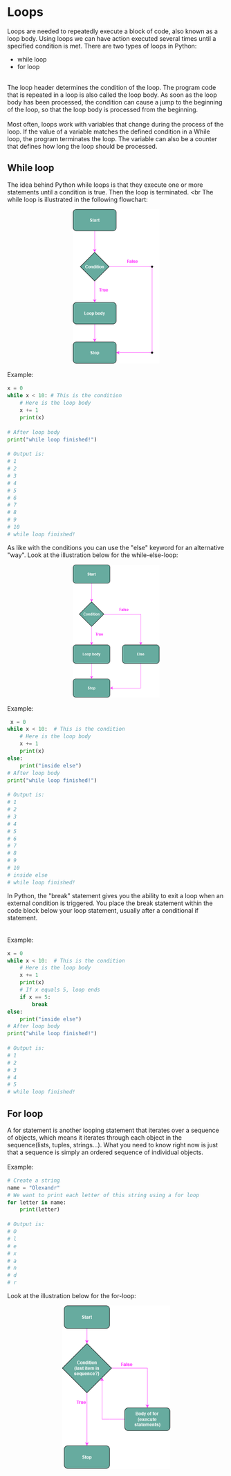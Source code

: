 # Loops

Loops are needed to repeatedly execute a block of code, also known as a loop body. Using loops we can have action executed several times until a specified condition is met. There are two types of loops in Python:<br>
- while loop
- for loop
<br>
The loop header determines the condition of the loop. The program code that is repeated in a loop is also called the loop body. As soon as the loop body has been processed, the condition can cause a jump to the beginning of the loop, so that the loop body is processed from the beginning.
<br>
<br>
Most often, loops work with variables that change during the process of the loop. If the value of a variable matches the defined condition in a While loop, the program terminates the loop. The variable can also be a counter that defines how long the loop should be processed.

## While loop

The idea behind Python while loops is that they execute one or more statements until a condition is true. Then the loop is terminated.
<br
The while loop is illustrated in the following flowchart:
    
<p align="center">
<img src="https://github.com/Olexandr-Andriyenko/Python-learning-path/blob/main/illustrations/img21.png" width="200">
<p>  
    
Example:
    
```python
x = 0
while x < 10: # This is the condition
    # Here is the loop body         
    x += 1
    print(x)
             
# After loop body
print("while loop finished!")

# Output is:
# 1
# 2
# 3
# 4
# 5
# 6
# 7
# 8
# 9
# 10          
# while loop finished!             
```
As like with the conditions you can use the "else" keyword for an alternative "way". Look at the illustration below for the while-else-loop:
             
<p align="center">
<img src="https://github.com/Olexandr-Andriyenko/Python-learning-path/blob/main/illustrations/img22.png" width="200">
<p> 

Example:
    
```python
 x = 0
while x < 10:  # This is the condition
    # Here is the loop body
    x += 1
    print(x)
else:
    print("inside else")
# After loop body
print("while loop finished!")

# Output is:
# 1
# 2
# 3
# 4
# 5
# 6
# 7
# 8
# 9
# 10
# inside else               
# while loop finished!   
```

In Python, the "break" statement gives you the ability to exit a loop when an external condition is triggered. You place the break statement within the code block below your loop statement, usually after a conditional if statement.    
<br>
<br>
Example:
```python
x = 0
while x < 10:  # This is the condition
    # Here is the loop body
    x += 1
    print(x)
    # If x equals 5, loop ends 
    if x == 5:
        break
else:
    print("inside else")
# After loop body
print("while loop finished!")

# Output is:
# 1
# 2
# 3
# 4
# 5
# while loop finished!    
```
## For loop
             
             
A for statement is another looping statement that iterates over a sequence of objects, which means it iterates through each object in the sequence(lists, tuples, strings...). What you need to know right now is just that a sequence is simply an ordered sequence of individual objects.
<br>
<br>
Example:
```python
# Create a string
name = "Olexandr"
# We want to print each letter of this string using a for loop
for letter in name:
    print(letter)
    
# Output is:
# O
# l
# e
# x
# a
# n
# d
# r
```
Look at the illustration below for the for-loop:
    
<p align="center">
<img src="https://github.com/Olexandr-Andriyenko/Python-learning-path/blob/main/illustrations/img23.png" width="250">
<p>     
